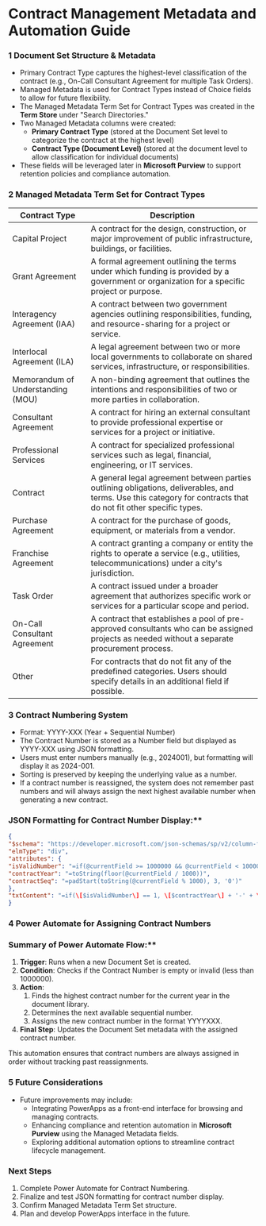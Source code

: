 # Contract Management Metadata and Automation Guide

### 1 Document Set Structure & Metadata

- Primary Contract Type captures the highest-level classification of the contract (e.g., On-Call Consultant Agreement for multiple Task Orders).
- Managed Metadata is used for Contract Types instead of Choice fields to allow for future flexibility.
- The Managed Metadata Term Set for Contract Types was created in the **Term Store** under "Search Directories."
- Two Managed Metadata columns were created:
  - **Primary Contract Type** (stored at the Document Set level to categorize the contract at the highest level)
  - **Contract Type (Document Level)** (stored at the document level to allow classification for individual documents)
- These fields will be leveraged later in **Microsoft Purview** to support retention policies and compliance automation.

### **2 Managed Metadata Term Set for Contract Types**

| **Contract Type** | **Description** |
| --- | --- |
| Capital Project | A contract for the design, construction, or major improvement of public infrastructure, buildings, or facilities. |
| Grant Agreement | A formal agreement outlining the terms under which funding is provided by a government or organization for a specific project or purpose. |
| Interagency Agreement (IAA) | A contract between two government agencies outlining responsibilities, funding, and resource-sharing for a project or service. |
| Interlocal Agreement (ILA) | A legal agreement between two or more local governments to collaborate on shared services, infrastructure, or responsibilities. |
| Memorandum of Understanding (MOU) | A non-binding agreement that outlines the intentions and responsibilities of two or more parties in collaboration. |
| Consultant Agreement | A contract for hiring an external consultant to provide professional expertise or services for a project or initiative. |
| Professional Services | A contract for specialized professional services such as legal, financial, engineering, or IT services. |
| Contract | A general legal agreement between parties outlining obligations, deliverables, and terms. Use this category for contracts that do not fit other specific types. |
| Purchase Agreement | A contract for the purchase of goods, equipment, or materials from a vendor. |
| Franchise Agreement | A contract granting a company or entity the rights to operate a service (e.g., utilities, telecommunications) under a city's jurisdiction. |
| Task Order | A contract issued under a broader agreement that authorizes specific work or services for a particular scope and period. |
| On-Call Consultant Agreement | A contract that establishes a pool of pre-approved consultants who can be assigned projects as needed without a separate procurement process. |
| Other | For contracts that do not fit any of the predefined categories. Users should specify details in an additional field if possible. |

### **3 Contract Numbering System**

- Format: YYYY-XXX (Year + Sequential Number)
- The Contract Number is stored as a Number field but displayed as YYYY-XXX using JSON formatting.
- Users must enter numbers manually (e.g., 2024001), but formatting will display it as 2024-001.
- Sorting is preserved by keeping the underlying value as a number.
- If a contract number is reassigned, the system does not remember past numbers and will always assign the next highest available number when generating a new contract.

### JSON Formatting for Contract Number Display:**
```json
{  
"$schema": "https://developer.microsoft.com/json-schemas/sp/v2/column-formatting.schema.json",  
"elmType": "div",  
"attributes": {  
"isValidNumber": "=if(@currentField >= 1000000 && @currentField < 10000000, 1, 0)",  
"contractYear": "=toString(floor(@currentField / 1000))",  
"contractSeq": "=padStart(toString(@currentField % 1000), 3, '0')"  
},  
"txtContent": "=if(\[$isValidNumber\] == 1, \[$contractYear\] + '-' + \[$contractSeq\], 'No Contract Number Assigned')"  
}
```
### **4 Power Automate for Assigning Contract Numbers**

### Summary of Power Automate Flow:**

1. **Trigger**: Runs when a new Document Set is created.
2. **Condition**: Checks if the Contract Number is empty or invalid (less than 1000000).
3. **Action**:
    1. Finds the highest contract number for the current year in the document library.
    2. Determines the next available sequential number.
    3. Assigns the new contract number in the format YYYYXXX.
4. **Final Step**: Updates the Document Set metadata with the assigned contract number.

This automation ensures that contract numbers are always assigned in order without tracking past reassignments.

### **5 Future Considerations**

- Future improvements may include:
  - Integrating PowerApps as a front-end interface for browsing and managing contracts.
  - Enhancing compliance and retention automation in **Microsoft Purview** using the Managed Metadata fields.
  - Exploring additional automation options to streamline contract lifecycle management.

### **Next Steps**

1. Complete Power Automate for Contract Numbering.
2. Finalize and test JSON formatting for contract number display.
3. Confirm Managed Metadata Term Set structure.
4. Plan and develop PowerApps interface in the future.
